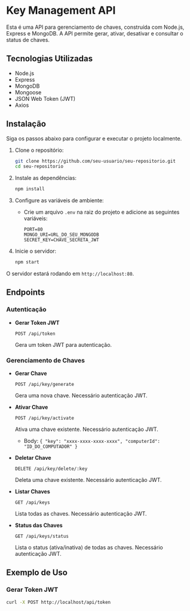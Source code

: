 # Key Management API

Esta é uma API para gerenciamento de chaves, construída com Node.js, Express e MongoDB. A API permite gerar, ativar, desativar e consultar o status de chaves.

## Tecnologias Utilizadas

- Node.js
- Express
- MongoDB
- Mongoose
- JSON Web Token (JWT)
- Axios

## Instalação

Siga os passos abaixo para configurar e executar o projeto localmente.

1. Clone o repositório:
    ```bash
    git clone https://github.com/seu-usuario/seu-repositorio.git
    cd seu-repositorio
    ```

2. Instale as dependências:
    ```bash
    npm install
    ```

3. Configure as variáveis de ambiente:
    - Crie um arquivo `.env` na raiz do projeto e adicione as seguintes variáveis:
        ```
        PORT=80
        MONGO_URI=URL_DO_SEU_MONGODB
        SECRET_KEY=CHAVE_SECRETA_JWT
        ```

4. Inicie o servidor:
    ```bash
    npm start
    ```

O servidor estará rodando em `http://localhost:80`.

## Endpoints

### Autenticação

- **Gerar Token JWT**
    ```
    POST /api/token
    ```
    Gera um token JWT para autenticação.

### Gerenciamento de Chaves

- **Gerar Chave**
    ```
    POST /api/key/generate
    ```
    Gera uma nova chave. Necessário autenticação JWT.

- **Ativar Chave**
    ```
    POST /api/key/activate
    ```
    Ativa uma chave existente. Necessário autenticação JWT.
    - Body: `{ "key": "xxxx-xxxx-xxxx-xxxx", "computerId": "ID_DO_COMPUTADOR" }`

- **Deletar Chave**
    ```
    DELETE /api/key/delete/:key
    ```
    Deleta uma chave existente. Necessário autenticação JWT.

- **Listar Chaves**
    ```
    GET /api/keys
    ```
    Lista todas as chaves. Necessário autenticação JWT.

- **Status das Chaves**
    ```
    GET /api/keys/status
    ```
    Lista o status (ativa/inativa) de todas as chaves. Necessário autenticação JWT.

## Exemplo de Uso

### Gerar Token JWT

```bash
curl -X POST http://localhost/api/token
